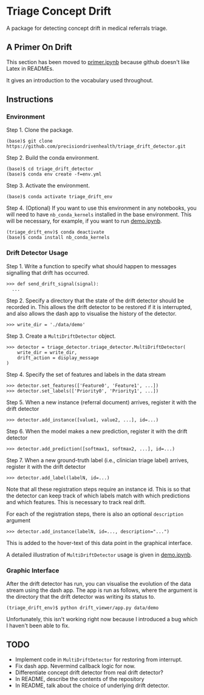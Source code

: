 # Triage Concept Drift

A package for detecting concept drift in medical referrals triage.

## A Primer On Drift

This section has been moved to [primer.ipynb](primer.ipynb) because github doesn't like Latex in READMEs.

It gives an introduction to the vocabulary used throughout.

## Instructions

### Environment

Step 1. Clone the package.
```
(base)$ git clone https://github.com/precisiondrivenhealth/triage_drift_detector.git
```

Step 2. Build the conda environment.
```
(base)$ cd triage_drift_detector
(base)$ conda env create -f=env.yml
```

Step 3. Activate the environment.
```
(base)$ conda activate triage_drift_env
```

Step 4. (Optional) If you want to use this environment in any notebooks, you will need to have `nb_conda_kernels` installed in the base environment. This will be necessary, for example, if you want to run [demo.ipynb](demo.ipynb).
```
(triage_drift_env)$ conda deactivate
(base)$ conda install nb_conda_kernels
```

### Drift Detector Usage

Step 1. Write a function to specify what should happen to messages signalling that drift has occurred.
```
>>> def send_drift_signal(signal):
  ...
```

Step 2. Specify a directory that the state of the drift detector should be recorded in.
This allows the drift detector to be restored if it is interrupted, and also allows the dash app to visualise the history of the detector.
```
>>> write_dir = './data/demo'
```

Step 3. Create a `MultiDriftDetector` object.
```
>>> detector = triage_detector.triage_detector.MultiDriftDetector(
    write_dir = write_dir,
    drift_action = display_message
)
```

Step 4. Specify the set of features and labels in the data stream
```
>>> detector.set_features(['Feature0', 'Feature1', ...])
>>> detector.set_labels(['Priority0', 'Priority1', ...])
```

Step 5. When a new instance (referral document) arrives, register it with the drift detector
```
>>> detector.add_instance([value1, value2, ...], id=...)
```

Step 6. When the model makes a new prediction, register it with the drift detector
```
>>> detector.add_prediction([softmax1, softmax2, ...], id=...)
```

Step 7. When a new ground-truth label (i.e., clinician triage label) arrives, register it with the drift detector
```
>>> detector.add_label(labelN, id=...)
```

Note that all these registration steps require an instance id.
This is so that the detector can keep track of which labels match with which predictions and which features.
This is necessary to track real drift.

For each of the registration steps, there is also an optional `description` argument
```
>>> detector.add_instance(labelN, id=..., description="...")
```
This is added to the hover-text of this data point in the graphical interface.

A detailed illustration of `MultiDriftDetector` usage is given in [demo.ipynb](demo.ipynb).

### Graphic Interface

After the drift detector has run, you can visualise the evolution of the data stream using the dash app.
The app is run as follows, where the argument is the directory that the drift detector was writing its status to.
```
(triage_drift_env)$ python drift_viewer/app.py data/demo
```
Unfortunately, this isn't working right now because I introduced a bug which I haven't been able to fix.

## TODO

 * Implement code in `MultiDriftDetector` for restoring from interrupt.
 * Fix dash app. Nevermind callback logic for now.
 * Differentiate concept drift detector from real drift detector?
 * In README, describe the contents of the repository
 * In README, talk about the choice of underlying drift detector.

<!--

## The Contents of this Repo



### MediTornado

A fork of the Tornado framework with the following additions:
 * An implementation of the CDDM algorithm
 * Data stream generators for medical data based on the MIMIC-III dataset
Note that this is a git [submodule](https://git-scm.com/book/en/v2/Git-Tools-Submodules) with its own repository.

## Conda cheatsheet

This is for my own benefit.

Create an environment with
```conda create --name <envname> python=<version> <optional dependencies>
```
And then remove it with
```
conda remove --name <envname> --all
```
Instal packages with
```
(envname)> conda install <package>
```
or
```
(envname)> pip install <package>
```
See a list of all packages with
```
conda list
```
Update the environment yaml with
```
conda env export > env.yml
```
Restore environment with
```
conda env create -f=env.yml
```
To use a conda environment in jupyter notebooks/labs, first install `nb_conda_kernels` in the base environment
```
(base)$ conda install -c conda-forge nb_conda_kernels
```
Then install `ipykernel` in the target environment
```
$ conda activate cenv
(cenv)$ conda install ipykernel
(cenv)$ conda deactivate
```
-->
